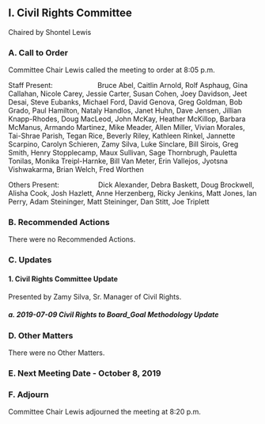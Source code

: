 ## I. Civil Rights Committee

Chaired by Shontel Lewis

### A. Call to Order

Committee Chair Lewis called the meeting to order at 8:05 p.m.

Staff Present:                       Bruce Abel, Caitlin Arnold, Rolf Asphaug, Gina Callahan, Nicole Carey, Jessie Carter, Susan Cohen, Joey Davidson, Jeet Desai, Steve Eubanks, Michael Ford, David Genova, Greg Goldman, Bob Grado, Paul Hamilton, Nataly Handlos, Janet Huhn, Dave Jensen, Jillian Knapp-Rhodes, Doug MacLeod, John McKay, Heather McKillop, Barbara McManus, Armando Martinez, Mike Meader, Allen Miller, Vivian Morales, Tai-Shrae Parish, Tegan Rice, Beverly Riley, Kathleen Rinkel, Jannette Scarpino, Carolyn Schieren, Zamy Silva, Luke Sinclare, Bill Sirois, Greg Smith, Henry Stopplecamp, Maux Sullivan, Sage Thornbrugh, Pauletta Tonilas, Monika Treipl-Harnke, Bill Van Meter, Erin Vallejos, Jyotsna Vishwakarma, Brian Welch, Fred Worthen

Others Present:                    Dick Alexander, Debra Baskett, Doug Brockwell, Alisha Cook, Josh Hazlett, Anne Herzenberg, Ricky Jenkins, Matt Jones, Ian Perry, Adam Steininger, Matt Steininger, Dan Stitt, Joe Triplett

### B. Recommended Actions

There were no Recommended Actions.

### C. Updates

#### 1. Civil Rights Committee Update

Presented by Zamy Silva, Sr. Manager of Civil Rights.

##### a. 2019-07-09 Civil Rights to Board_Goal Methodology Update

### D. Other Matters

There were no Other Matters.

### E. Next Meeting Date - October 8, 2019

### F. Adjourn

Committee Chair Lewis adjourned the meeting at 8:20 p.m.